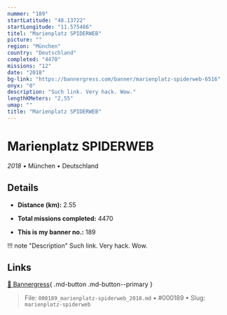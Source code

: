 ```yaml
---
nummer: "189"
startLatitude: "48.13722"
startLongitude: "11.575486"
titel: "Marienplatz SPIDERWEB"
picture: ""
region: "München"
country: "Deutschland"
completed: "4470"
missions: "12"
date: "2018"
bg-link: "https://bannergress.com/banner/marienplatz-spiderweb-6516"
onyx: "0"
description: "Such link. Very hack. Wow."
lengthKMeters: "2,55"
umap: ""
title: "Marienplatz SPIDERWEB"
---
```

# Marienplatz SPIDERWEB

*2018* • München • Deutschland



## Details
- **Distance (km):** 2.55

- **Total missions completed:** 4470
- **This is my banner no.:** 189


!!! note "Description"
    Such link. Very hack. Wow.



## Links
[🔗 Bannergress](https://bannergress.com/banner/marienplatz-spiderweb-6516){ .md-button .md-button--primary }



> File: `000189_marienplatz-spiderweb_2018.md` • #000189 • Slug: `marienplatz-spiderweb`

